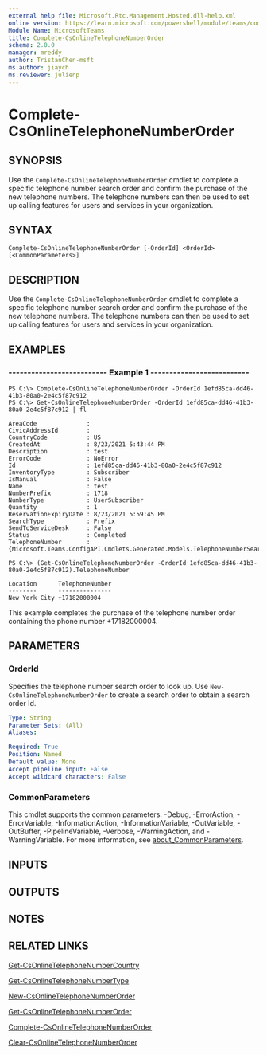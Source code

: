 ```yaml
---
external help file: Microsoft.Rtc.Management.Hosted.dll-help.xml
online version: https://learn.microsoft.com/powershell/module/teams/complete-csonlinetelephonenumberorder
Module Name: MicrosoftTeams
title: Complete-CsOnlineTelephoneNumberOrder
schema: 2.0.0
manager: mreddy
author: TristanChen-msft
ms.author: jiaych
ms.reviewer: julienp
---
```


# Complete-CsOnlineTelephoneNumberOrder

## SYNOPSIS

Use the `Complete-CsOnlineTelephoneNumberOrder` cmdlet to complete a specific telephone number search order and confirm the purchase of the new telephone numbers. The telephone numbers can then be used to set up calling features for users and services in your organization.

## SYNTAX

```
Complete-CsOnlineTelephoneNumberOrder [-OrderId] <OrderId> [<CommonParameters>]
```

## DESCRIPTION

Use the `Complete-CsOnlineTelephoneNumberOrder` cmdlet to complete a specific telephone number search order and confirm the purchase of the new telephone numbers. The telephone numbers can then be used to set up calling features for users and services in your organization.

## EXAMPLES

### -------------------------- Example 1 --------------------------
```
PS C:\> Complete-CsOnlineTelephoneNumberOrder -OrderId 1efd85ca-dd46-41b3-80a0-2e4c5f87c912
PS C:\> Get-CsOnlineTelephoneNumberOrder -OrderId 1efd85ca-dd46-41b3-80a0-2e4c5f87c912 | fl

AreaCode              :
CivicAddressId        :
CountryCode           : US
CreatedAt             : 8/23/2021 5:43:44 PM
Description           : test
ErrorCode             : NoError
Id                    : 1efd85ca-dd46-41b3-80a0-2e4c5f87c912
InventoryType         : Subscriber
IsManual              : False
Name                  : test
NumberPrefix          : 1718
NumberType            : UserSubscriber
Quantity              : 1
ReservationExpiryDate : 8/23/2021 5:59:45 PM
SearchType            : Prefix
SendToServiceDesk     : False
Status                : Completed
TelephoneNumber       : {Microsoft.Teams.ConfigAPI.Cmdlets.Generated.Models.TelephoneNumberSearchResult}

PS C:\> (Get-CsOnlineTelephoneNumberOrder -OrderId 1efd85ca-dd46-41b3-80a0-2e4c5f87c912).TelephoneNumber

Location      TelephoneNumber
--------      ---------------
New York City +17182000004
```

This example completes the purchase of the telephone number order containing the phone number +17182000004.

## PARAMETERS

### OrderId
Specifies the telephone number search order to look up. Use `New-CsOnlineTelephoneNumberOrder` to create a search order to obtain a search order Id.

```yaml
Type: String
Parameter Sets: (All)
Aliases:

Required: True
Position: Named
Default value: None
Accept pipeline input: False
Accept wildcard characters: False
```

### CommonParameters
This cmdlet supports the common parameters: -Debug, -ErrorAction, -ErrorVariable, -InformationAction, -InformationVariable, -OutVariable, -OutBuffer, -PipelineVariable, -Verbose, -WarningAction, and -WarningVariable. For more information, see [about_CommonParameters](https://go.microsoft.com/fwlink/?LinkID=113216).

## INPUTS

## OUTPUTS

## NOTES

## RELATED LINKS

[Get-CsOnlineTelephoneNumberCountry](https://learn.microsoft.com/powershell/module/teams/get-csonlinetelephonenumbercountry)

[Get-CsOnlineTelephoneNumberType](https://learn.microsoft.com/powershell/module/teams/get-csonlinetelephonenumbertype)

[New-CsOnlineTelephoneNumberOrder](https://learn.microsoft.com/powershell/module/teams/new-csonlinetelephonenumberorder)

[Get-CsOnlineTelephoneNumberOrder](https://learn.microsoft.com/powershell/module/teams/get-csonlinetelephonenumberorder)

[Complete-CsOnlineTelephoneNumberOrder](https://learn.microsoft.com/powershell/module/teams/complete-csonlinetelephonenumberorder)

[Clear-CsOnlineTelephoneNumberOrder](https://learn.microsoft.com/powershell/module/teams/clear-csonlinetelephonenumberorder)
